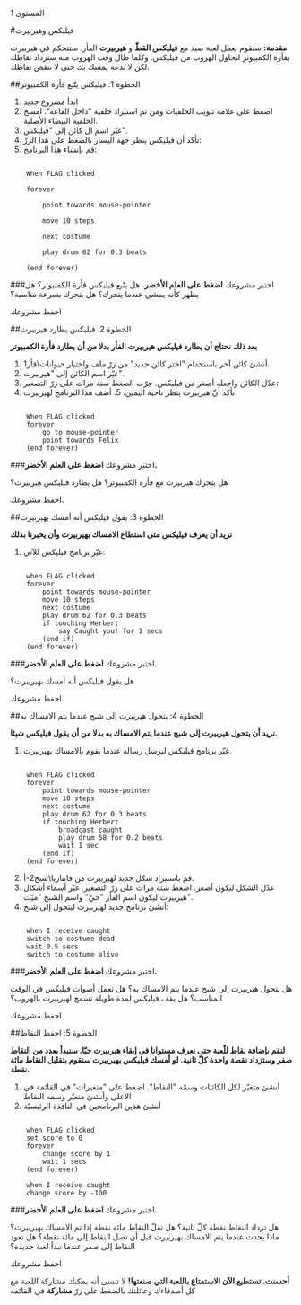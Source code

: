 المستوى 1

#فيليكس وهيربيرت

__مقدمة:__
 سنقوم بعمل لعبة صيد مع __فيليكس القطّ__ و __هيربيرت__ الفأر. ستتحكم في هيربيرت بفأرة الكمبيوتر لتحاول الهروب من فيليكس. وكلما طال وقت الهروب منه ستزداد نقاطك لكن لا تدعه يمسك بك حتى لا تنقص نقاطك.

##الخطوة 1: فيليكس يتّبع فأرة الكمبيوتر

1. ابدأ مشروع جديد
2. اضغط على علامة تبويب الخلفيات ومن ثم استيراد خلفية "داخل القاعة". امسح الخلفية البيضاء الأصلية.
3. غيّر اسم ال كائن إلى "فيليكس".
4. تأكد أن فيليكس ينظر جهة اليسار بالضغط على هذا الزرّ:
5. قم بإنشاء هذا البرنامج:

```scratch

	When FLAG clicked

	forever

		point towards mouse-pointer

		move 10 steps

		next costume

		play drum 62 for 0.3 beats

	(end forever)
```
		
###اختبر مشروعك
__اضغط على العلم الأخضر.__
هل يتّبع فيليكس فأرة الكمبيوتر؟ هل يظهر كأنه يمشي عندما يتحرك؟ هل يتحرك بسرعة مناسبة؟

احفظ مشروعك

##الخطوة 2: فيليكس يطارد هيربيرت

__بعد ذلك نحتاج أن يطارد فيليكس هيربيرت الفأر بدلا من أن يطارد فأرة الكمبيوتر__

1. أنشئ كائن آخر باستخدام "اختر كائن جديد" من زرّ ملف واختيار حيوانات\فأر1.
2. غيّر اسم الكائن إلى "هيربيرت".
3. عدّل الكائن واجعله أصغر من فيليكس.
جرّب الضغط ستة مرات على زرّ التصغير:
4. تأكد أنّ هيربيرت ينظر ناحية اليمين. 5. أضف هذا البرنامج لهيربيرت:


```scratch
	
	When FLAG clicked
	forever
		go to mouse-pointer
		point towards Felix
	(end forever)
```

###اختبر مشروعك
__اضغط على العلم الأخضر.__

هل يتحرك هيربيرت مع فأرة الكمبيوتر؟ هل يطارد فيليكس هيربيرت؟

احفظ مشروعك.

##الخطوة 3: يقول فيليكس أنه أمسك بهيربيرت

__نريد أن يعرف فيليكس متى استطاع الامساك بهيربيرت وأن يخبرنا بذلك__


1. غيّر برنامج فيليكس للآتي:

```scratch
	
	when FLAG clicked
	forever
		point towards mouse-pointer
		move 10 steps
		next costume
		play drum 62 for 0.3 beats
		if touching Herbert
			say Caught you! for 1 secs
		(end if)
	(end forever)
```

###اختبر مشروعك
__اضغط على العلم الأخضر.__

هل يقول فيليكس أنه أمسك بهيربيرت؟

احفظ مشروعك.

##الخطوة 4: يتحول هيربيرت إلى شبح عندما يتم الامساك به

__نريد أن يتحول هيربيرت إلى شبح عندما يتم الامساك به بدلا من أن يقول فيليكس شيئا.__

1. غيّر برنامج فيليكس ليرسل رسالة عندما يقوم بالامساك بهيربيرت.

```scratch
	
	when FLAG clicked
	forever
		point towards mouse-pointer
		move 10 steps
		next costume
		play drum 62 for 0.3 beats
		if touching Herbert
			broadcast caught
			play drum 58 for 0.2 beats
			wait 1 sec
		(end if)
	(end forever)
```
2. قم باستيراد شكل جديد لهيربيرت من فانتازيا\شبح2-أ.
3. عدّل الشكل ليكون أصغر.
اضغط ستة مرات على زرّ التصغير.
غيّر أسماء أشكال هيربيرت
ليكون اسم الفأر
"حيّ" واسم الشبح "ميّت".
5. أنشئ برنامج جديد لهيربيرت ليتحول إلى شبح:

```scratch
	
	when I receive caught
	switch to costume dead
	wait 0.5 secs
	switch to costume alive
```
	
###اختبر مشروعك
__اضغط على العلم الأخضر.__

هل يتحول هيربيرت إلى شبح عندما يتم الامساك به؟
هل تعمل أصوات فيليكس في الوقت المناسب؟
هل يقف فيليكس لمدة طويلة تسمح لهيربيرت بالهروب؟

احفظ مشروعك

##الخطوة 5: احفظ النقاط

__لنقم بإضافة نقاط للّعبة حتى نعرف مستوانا في إبقاء هيربيرت حيّا.
سنبدأ بعدد من النقاط صفر وستزداد نقطة واحدة كلّ ثانية. لو أمسك فيليكس بهيربيرت سنقوم بتقليل النقاط مائة نقطة.__

1. أنشئ متغيّر لكل الكائنات وسمّه "النقاط". اضغط على "متغيرات" في القائمة في الأعلى وأنشئ متغيّر وسمه النقاط
2. أنشئ هذين البرنامجين في النافذة الرئيسيّة

```scratch
	
	when FLAG clicked
	set score to 0
	forever
		change score by 1
		wait 1 secs
	(end forever)
	
	when I receive caught
	change score by -100
```
	
###اختبر مشروعك
__اضغط على العلم الأخضر.__

هل تزداد النقاط نقطة كلّ ثانية؟
هل تقلّ النقاط مائة نقطة إذا تم الامساك بهيربيرت؟
ماذا يحدث عندما يتم الامساك بهيربيرت قبل أن تصل النقاط إلى مائة نقطة؟ هل تعود النقاط إلى صفر عندما نبدأ لعبة جديدة؟

احفظ مشروعك

__أحسنت. تستطيع الآن الاستمتاع باللعبة التي صنعتها!__
لا تنسى أنه يمكنك مشاركة اللعبة مع كل أصدقاءك وعائلتك بالضغط على زرّ __مشاركة__ في القائمة
